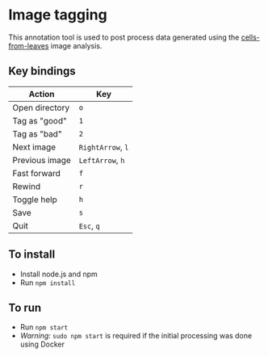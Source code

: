# Image tagging

This annotation tool is used to post process data generated using the
[cells-from-leaves](https://github.com/JIC-Image-Analysis/cells-from-leaves)
image analysis.

## Key bindings

| Action         | Key   |
| -------------- | ----- |
| Open directory | ``o`` |
| Tag as "good"  | ``1`` |
| Tag as "bad"   | ``2`` |
| Next image     | ``RightArrow``, ``l`` |
| Previous image | ``LeftArrow``, ``h`` |
| Fast forward   | ``f`` |
| Rewind         | ``r`` |
| Toggle help    | ``h`` |
| Save           | ``s`` |
| Quit           | ``Esc``, ``q`` |

## To install

* Install node.js and npm
* Run ``npm install``

## To run

* Run ``npm start``
* *Warning:* ``sudo npm start`` is required if the initial processing was done using Docker
